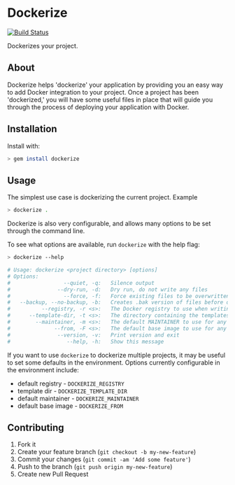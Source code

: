 # Dockerize

[![Build Status](https://travis-ci.org/modcloth-labs/dockerize.png?branch=master)](https://travis-ci.org/modcloth-labs/dockerize)

Dockerizes your project.

## About

Dockerize helps 'dockerize' your application by providing you an easy
way to add Docker integration to your project.  Once a project has been
'dockerized,' you will have some useful files in place that will guide
you through the process of deploying your application with Docker.

## Installation

Install with:

```bash
> gem install dockerize
```

## Usage

The simplest use case is dockerizing the current project.  Example

```bash
> dockerize .
```

Dockerize is also very configurable, and allows many options to be set
through the command line.

To see what options are available, run `dockerize` with the help flag:

```bash
> dockerize --help

# Usage: dockerize <project directory> [options]
# Options:
#                 --quiet, -q:   Silence output
#               --dry-run, -d:   Dry run, do not write any files
#                 --force, -f:   Force existing files to be overwritten
#   --backup, --no-backup, -b:   Creates .bak version of files before overwriting them
#          --registry, -r <s>:   The Docker registry to use when writing files
#      --template-dir, -t <s>:   The directory containing the templates to be written
#        --maintainer, -m <s>:   The default MAINTAINER to use for any Dockerfiles written 
#              --from, -F <s>:   The default base image to use for any Dockerfiles written
#               --version, -v:   Print version and exit
#                  --help, -h:   Show this message
```

If you want to use `dockerize` to dockerize multiple projects, it may be
useful to set some defaults in the environment.  Options currently
configurable in the environment include:

* default registry - `DOCKERIZE_REGISTRY`
* template dir - `DOCKERIZE_TEMPLATE_DIR`
* default maintainer - `DOCKERIZE_MAINTAINER`
* default base image - `DOCKERIZE_FROM`

## Contributing

1. Fork it
2. Create your feature branch (`git checkout -b my-new-feature`)
3. Commit your changes (`git commit -am 'Add some feature'`)
4. Push to the branch (`git push origin my-new-feature`)
5. Create new Pull Request
